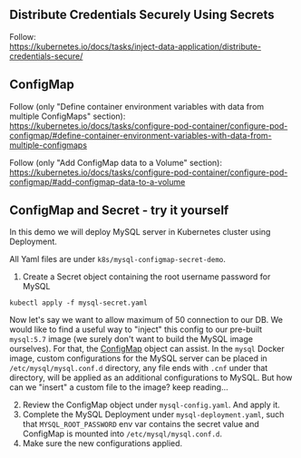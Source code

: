 
## Distribute Credentials Securely Using Secrets

Follow:     
https://kubernetes.io/docs/tasks/inject-data-application/distribute-credentials-secure/


## ConfigMap

Follow (only "Define container environment variables with data from multiple ConfigMaps" section):   
https://kubernetes.io/docs/tasks/configure-pod-container/configure-pod-configmap/#define-container-environment-variables-with-data-from-multiple-configmaps


Follow (only "Add ConfigMap data to a Volume" section):    
https://kubernetes.io/docs/tasks/configure-pod-container/configure-pod-configmap/#add-configmap-data-to-a-volume


## ConfigMap and Secret - try it yourself

In this demo we will deploy MySQL server in Kubernetes cluster using Deployment.

All Yaml files are under `k8s/mysql-configmap-secret-demo`.


1. Create a Secret object containing the root username password for MySQL

`kubectl apply -f mysql-secret.yaml`

Now let's say we want to allow maximum of 50 connection to our DB. We would like to find a useful way to "inject" this config to our pre-built `mysql:5.7` image (we surely don't want to build the MySQL image ourselves).
For that, the [ConfigMap](https://kubernetes.io/docs/concepts/configuration/configmap/) object can assist.
In the `mysql` Docker image, custom configurations for the MySQL server can be placed in `/etc/mysql/mysql.conf.d` directory, any file ends with `.cnf` under that directory, will be applied as an additional configurations to MySQL. But how can we "insert" a custom file to the image? keep reading...

2. Review the ConfigMap object under `mysql-config.yaml`. And apply it.
3. Complete the MySQL Deployment under `mysql-deployment.yaml`, such that `MYSQL_ROOT_PASSWORD` env var contains the secret value and ConfigMap is mounted into `/etc/mysql/mysql.conf.d`.
4. Make sure the new configurations applied.

